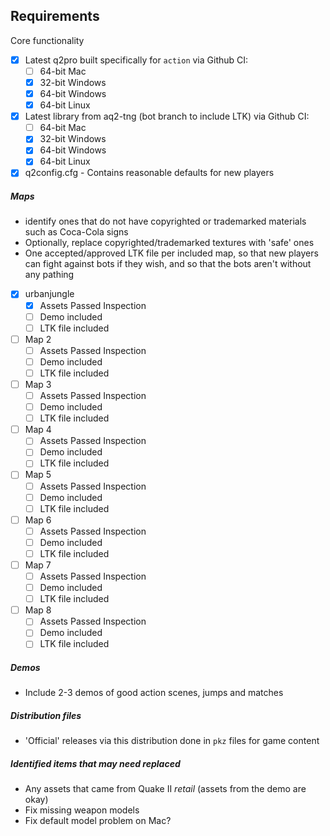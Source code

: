 ## Requirements
Core functionality
- [x] Latest q2pro built specifically for `action` via Github CI:
    - [ ] 64-bit Mac
    - [x] 32-bit Windows
    - [x] 64-bit Windows
    - [x] 64-bit Linux

- [x] Latest library from aq2-tng (bot branch to include LTK) via Github CI:
    - [ ] 64-bit Mac
    - [x] 32-bit Windows
    - [x] 64-bit Windows
    - [x] 64-bit Linux

- [x] q2config.cfg - Contains reasonable defaults for new players
##### Maps
* identify ones that do not have copyrighted or trademarked materials such as Coca-Cola signs
* Optionally, replace copyrighted/trademarked textures with 'safe' ones
* One accepted/approved LTK file per included map, so that new players can fight against bots if they wish, and so that the bots aren't without any pathing
- [x] urbanjungle
  - [x] Assets Passed Inspection
  - [ ] Demo included
  - [ ] LTK file included
- [ ] Map 2
  - [ ] Assets Passed Inspection
  - [ ] Demo included
  - [ ] LTK file included
- [ ] Map 3
  - [ ] Assets Passed Inspection
  - [ ] Demo included
  - [ ] LTK file included
- [ ] Map 4 
  - [ ] Assets Passed Inspection
  - [ ] Demo included
  - [ ] LTK file included
- [ ] Map 5 
  - [ ] Assets Passed Inspection
  - [ ] Demo included
  - [ ] LTK file included
- [ ] Map 6 
  - [ ] Assets Passed Inspection
  - [ ] Demo included
  - [ ] LTK file included
- [ ] Map 7 
  - [ ] Assets Passed Inspection
  - [ ] Demo included
  - [ ] LTK file included
- [ ] Map 8 
  - [ ] Assets Passed Inspection
  - [ ] Demo included
  - [ ] LTK file included

##### Demos
* Include 2-3 demos of good action scenes, jumps and matches

##### Distribution files
* 'Official' releases via this distribution done in `pkz` files for game content

##### Identified items that may need replaced
* Any assets that came from Quake II _retail_ (assets from the demo are okay)
* Fix missing weapon models
* Fix default model problem on Mac?